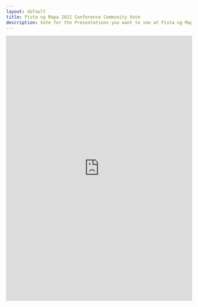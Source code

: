 ```yaml
---
layout: default
title: Pista ng Mapa 2021 Conference Community Vote
description: Vote for the Presentations you want to see at Pista ng Mapa 2021!
---
```


<iframe class="airtable-embed" src="https://airtable.com/embed/shrsumJubhdpbUMv6?backgroundColor=teal" frameborder="0" onmousewheel="" width="100%" height="720" style="background: transparent; border: 1px solid #ccc;"></iframe>